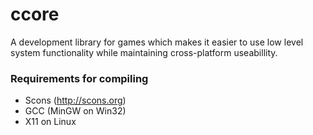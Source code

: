 ccore
=====

A development library for games which makes it easier to use low level system functionality while maintaining cross-platform useabillity.

### Requirements for compiling ###
- Scons (http://scons.org)
- GCC (MinGW on Win32)
- X11 on Linux
